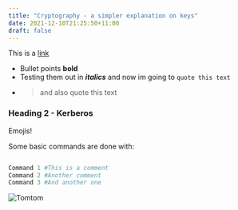 ```yaml
---
title: "Cryptography - a simpler explanation on keys"
date: 2021-12-10T21:25:50+11:00
draft: false
---
```


This is a [link](https://www.pexels.com/photo/selective-focus-photography-of-orange-tabby-cat-1170986/)

* Bullet points **bold**
* Testing them out in ***italics*** and now im going to `quote this text`
* >and also quote this text

### Heading 2 - Kerberos

Emojis!

Some basic commands are done with:

```python

Command 1 #This is a comment
Command 2 #Another comment
Command 3 #And another one

```

![Tomtom](C:\Users\natas\Blog\cyber-blog\assets\img\Tomtom.jpg)
